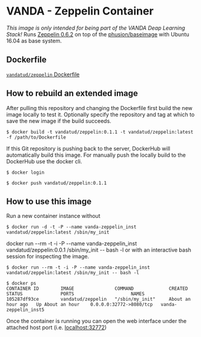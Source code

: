 # VANDA - Zeppelin Container

_This image is only intended for being part of the VANDA Deap Learning Stack!_ 
Runs [Zeppelin 0.6.2](https://zeppelin.apache.org/docs/0.6.2/) on top of the [phusion/baseimage](https://hub.docker.com/r/phusion/baseimage/) with Ubuntu 16.04 as base system.

## Dockerfile

[`vandatud/zeppelin` Dockerfile](https://github.com/vandatud/docker-zeppelin/blob/master/Dockerfile)

## How to rebuild an extended image

After pulling this repository and changing the Dockerfile first build the new image locally to test it.
Optionally specify the repository and tag at which to save the new image if the build succeeds.
```
$ docker build -t vandatud/zeppelin:0.1.1 -t vandatud/zeppelin:latest -f /path/to/Dockerfile
```

If this Git repository is pushing back to the server, DockerHub will automatically build this image.
For manually push the locally build to the DockerHub use the docker cli.

```
$ docker login
```

```
$ docker push vandatud/zeppelin:0.1.1
```

## How to use this image

Run a new container instance without

```
$ docker run -d -t -P --name vanda-zeppelin_inst vandatud/zeppelin:latest /sbin/my_init
```
docker run --rm -t -i -P --name vanda-zeppelin_inst vandatud/zeppelin:0.0.1 /sbin/my_init -- bash -l
or with an interactive bash session for inspecting the image.

```
$ docker run --rm -t -i -P --name vanda-zeppelin_inst vandatud/zeppelin:latest /sbin/my_init -- bash -l
```

```
$ docker ps
CONTAINER ID        IMAGE               COMMAND             CREATED             STATUS              PORTS                     NAMES
105287df93ce        vandatud/zeppelin   "/sbin/my_init"     About an hour ago   Up About an hour    0.0.0.0:32772->8080/tcp   vanda-zeppelin_inst5
```

Once the container is running you can open the web interface under the attached host port (i.e. [localhost:32772](http://localhost:32772))